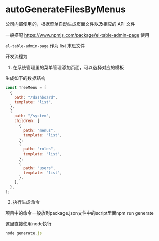 # autoGenerateFilesByMenus

公司内部使用的，根据菜单自动生成页面文件以及相应的 API 文件

一般搭配 <https://www.npmjs.com/package/el-table-admin-page> 使用

`el-table-admin-page` 作为 list 末班文件

开发流程为

1. 在系统管理里的菜单管理添加页面，可以选择对应的模板

生成如下的数据结构

```js
const TreeMenu = [
  {
    path: "/dashboard",
    template: "list",
  },
  {
    path: "/system",
    children: [
      {
        path: "menus",
        template: "list",
      },
      {
        path: "roles",
        template: "list",
      },
      {
        path: "users",
        template: "list",
      },
    ],
  },
];
```

2. 执行生成命令

项目中的命令一般放到package.json文件中的script里面npm run generate

这里直接使用node执行

```js
node generate.js
```

